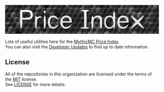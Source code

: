 <a href="https://xnserver.xyz">
  <img src="/assets/banner.png" alt="drawing" style="max-width: 100%; height: auto;">
</a>

Lots of useful utilities here for the [MythicMC Price Index](https://xnserver.xyz) \
You can also visit the [Developer Updates](https://github.com/Price-Index/.github/blob/main/profile/UPDATES.md) to find up to date information.

## License
All of the repositories in this organization are licensed under the terms of the [MIT](https://choosealicense.com/licenses/mit/) license. \
See [LICENSE](/LICENSE) for more details.
